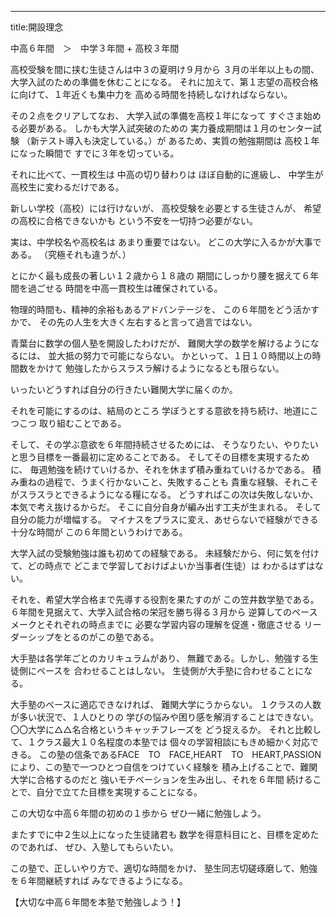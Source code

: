 ---
title:開設理念

中高６年間　＞　中学３年間 + 高校３年間

高校受験を間に挟む生徒さんは中３の夏明け９月から
３月の半年以上もの間、大学入試のための準備を休むことになる。
それに加えて、第１志望の高校合格に向けて、１年近くも集中力を
高める時間を持続しなければならない。

その２点をクリアしてなお、
大学入試の準備を高校１年になって
すぐさま始める必要がある。
しかも大学入試突破のための
実力養成期間は１月のセンター試験
（新テスト導入も決定している。）が
あるため、実質の勉強期間は
高校１年になった瞬間で
すでに３年を切っている。

それに比べて、一貫校生は
中高の切り替わりは
ほぼ自動的に進級し、
中学生が高校生に変わるだけである。

新しい学校（高校）には行けないが、
高校受験を必要とする生徒さんが、
希望の高校に合格できないかも
という不安を一切持つ必要がない。

実は、中学校名や高校名は
あまり重要ではない。
どこの大学に入るかが大事である。
（究極それも違うが、）

とにかく最も成長の著しい１２歳から１８歳の
期間にしっかり腰を据えて６年間を過ごせる
時間を中高一貫校生は確保されている。

物理的時間も、精神的余裕もあるアドバンテージを、
この６年間をどう活かすかで、
その先の人生を大きく左右すると言って過言ではない。

青葉台に数学の個人塾を開設したわけだが、
難関大学の数学を解けるようになるには、
並大抵の努力で可能にならない。
かといって、１日１０時間以上の時間数をかけて
勉強したからスラスラ解けるようになるとも限らない。

いったいどうすれば自分の行きたい難関大学に届くのか。

それを可能にするのは、結局のところ
学ぼうとする意欲を持ち続け、地道にこつこつ
取り組むことである。

そして、その学ぶ意欲を６年間持続させるためには、
そうなりたい、やりたいと思う目標を一番最初に定めることである。
そしてその目標を実現するために、
毎週勉強を続けていけるか、それを休まず積み重ねていけるかである。
積み重ねの過程で、うまく行かないこと、失敗することも
貴重な経験、それこそがスラスラとできるようになる糧になる。
どうすればこの次は失敗しないか、本気で考え抜けるからだ。
そこに自分自身が編み出す工夫が生まれる。
そして自分の能力が増幅する。
マイナスをプラスに変え、あせらないで経験ができる十分な時間が
この６年間というわけである。

大学入試の受験勉強は誰も初めての経験である。
未経験だから、何に気を付けて、どの時点で
どこまで学習しておけばよいか当事者(生徒）は
わかるはずはない。

それを、希望大学合格まで先導する役割を果たすのが
この笠井数学塾である。
６年間を見据えて、大学入試合格の栄冠を勝ち得る３月から
逆算してのペースメークとそれぞれの時点までに
必要な学習内容の理解を促進・徹底させる
リーダーシップをとるのがこの塾である。

大手塾は各学年ごとのカリキュラムがあり、
無難である。しかし、勉強する生徒側にペースを
合わせることはしない。
生徒側が大手塾に合わせることになる。

大手塾のペースに適応できなければ、
難関大学にうからない。
１クラスの人数が多い状況で、１人ひとりの
学びの悩みや困り感を解消することはできない。
〇〇大学に△△名合格というキャッチフレーズを
どう捉えるか。
それと比較して、１クラス最大１０名程度の本塾では
個々の学習相談にもきめ細かく対応できる。
この塾の信条であるFACE　TO　FACE,HEART　TO　HEART,PASSION 
により、この塾で一つひとつ自信をつけていく経験を
積み上げることで、難関大学に合格するのだと
強いモチベーションを生み出し、それを６年間
続けることで、自分で立てた目標を実現することになる。

この大切な中高６年間の初めの１歩から
ぜひ一緒に勉強しよう。

またすでに中２生以上になった生徒諸君も
数学を得意科目にと、目標を定めたのであれば、
ぜひ、入塾してもらいたい。

この塾で、正しいやり方で、適切な時間をかけ、
塾生同志切磋琢磨して、勉強を６年間継続すれば
みなできるようになる。

【大切な中高６年間を本塾で勉強しよう！】



